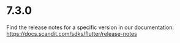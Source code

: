 
# 7.3.0

Find the release notes for a specific version in our documentation: https://docs.scandit.com/sdks/flutter/release-notes
